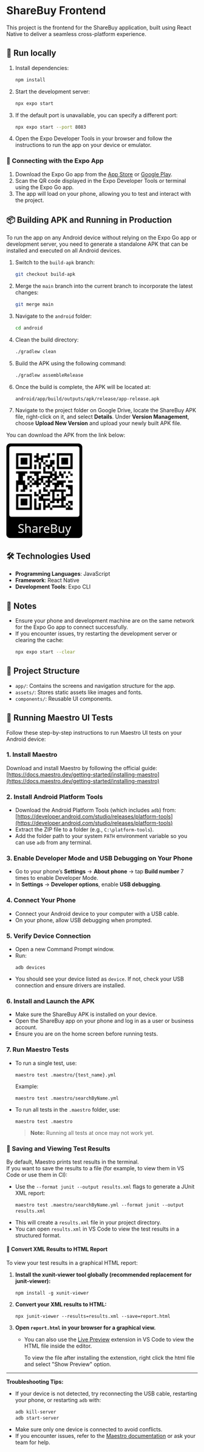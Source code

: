 # ShareBuy Frontend

This project is the frontend for the ShareBuy application, built using React Native to deliver a seamless cross-platform experience.

## 🚀 Run locally

1. Install dependencies:

   ```sh
   npm install
   ```

2. Start the development server:

   ```sh
   npx expo start
   ```

3. If the default port is unavailable, you can specify a different port:

   ```sh
   npx expo start --port 8083
   ```

4. Open the Expo Developer Tools in your browser and follow the instructions to run the app on your device or emulator.

### 📱 Connecting with the Expo App

1. Download the Expo Go app from the [App Store](https://apps.apple.com/) or [Google Play](https://play.google.com/).
2. Scan the QR code displayed in the Expo Developer Tools or terminal using the Expo Go app.
3. The app will load on your phone, allowing you to test and interact with the project.

## 📦 Building APK and Running in Production

To run the app on any Android device without relying on the Expo Go app or development server, you need to generate a standalone APK that can be installed and executed on all Android devices.

1. Switch to the `build-apk` branch:
   ```sh
   git checkout build-apk
   ```
2. Merge the `main` branch into the current branch to incorporate the latest changes:
   ```sh
   git merge main
   ```
3. Navigate to the `android` folder:

   ```sh
   cd android
   ```

4. Clean the build directory:

   ```sh
   ./gradlew clean
   ```

5. Build the APK using the following command:

   ```sh
   ./gradlew assembleRelease
   ```

6. Once the build is complete, the APK will be located at:
   ```
   android/app/build/outputs/apk/release/app-release.apk
   ```
7. Navigate to the project folder on Google Drive, locate the ShareBuy APK file, right-click on it, and select **Details**. Under **Version Management**, choose **Upload New Version** and upload your newly built APK file.

You can download the APK from the link below:

   <img src="assets/images/APK_QR.png" alt="Download APK" width="200" />

## 🛠️ Technologies Used

- **Programming Languages**: JavaScript
- **Framework**: React Native
- **Development Tools**: Expo CLI

## 📝 Notes

- Ensure your phone and development machine are on the same network for the Expo Go app to connect successfully.
- If you encounter issues, try restarting the development server or clearing the cache:
  ```sh
  npx expo start --clear
  ```

## 📂 Project Structure

- `app/`: Contains the screens and navigation structure for the app.
- `assets/`: Stores static assets like images and fonts.
- `components/`: Reusable UI components.

## 🧪 Running Maestro UI Tests

Follow these step-by-step instructions to run Maestro UI tests on your Android device:

### 1. Install Maestro

Download and install Maestro by following the official guide:  
[https://docs.maestro.dev/getting-started/installing-maestro](https://docs.maestro.dev/getting-started/installing-maestro)

### 2. Install Android Platform Tools

- Download the Android Platform Tools (which includes `adb`) from:  
  [https://developer.android.com/studio/releases/platform-tools](https://developer.android.com/studio/releases/platform-tools)
- Extract the ZIP file to a folder (e.g., `C:\platform-tools`).
- Add the folder path to your system `PATH` environment variable so you can use `adb` from any terminal.

### 3. Enable Developer Mode and USB Debugging on Your Phone

- Go to your phone’s **Settings** → **About phone** → tap **Build number** 7 times to enable Developer Mode.
- In **Settings** → **Developer options**, enable **USB debugging**.

### 4. Connect Your Phone

- Connect your Android device to your computer with a USB cable.
- On your phone, allow USB debugging when prompted.

### 5. Verify Device Connection

- Open a new Command Prompt window.
- Run:
  ```
  adb devices
  ```
- You should see your device listed as `device`. If not, check your USB connection and ensure drivers are installed.

### 6. Install and Launch the APK

- Make sure the ShareBuy APK is installed on your device.
- Open the ShareBuy app on your phone and log in as a user or business account.
- Ensure you are on the home screen before running tests.

### 7. Run Maestro Tests

- To run a single test, use:

  ```
  maestro test .maestro/{test_name}.yml
  ```

  Example:

  ```
  maestro test .maestro/searchByName.yml
  ```

- To run all tests in the `.maestro` folder, use:
  ```
  maestro test .maestro
  ```
  > **Note:** Running all tests at once may not work yet.

### 📄 Saving and Viewing Test Results

By default, Maestro prints test results in the terminal.  
If you want to save the results to a file (for example, to view them in VS Code or use them in CI):

- Use the `--format junit --output results.xml` flags to generate a JUnit XML report:
  ```
  maestro test .maestro/searchByName.yml --format junit --output results.xml
  ```
- This will create a `results.xml` file in your project directory.
- You can open `results.xml` in VS Code to view the test results in a structured format.

#### 🔄 Convert XML Results to HTML Report

To view your test results in a graphical HTML report:

1. **Install the xunit-viewer tool globally (recommended replacement for junit-viewer):**
   ```
   npm install -g xunit-viewer
   ```
2. **Convert your XML results to HTML:**
   ```
   npx junit-viewer --results=results.xml --save=report.html
   ```
3. **Open `report.html` in your browser for a graphical view.**

   - You can also use the [Live Preview](https://marketplace.visualstudio.com/items?itemName=ms-vscode.live-server) extension in VS Code to view the HTML file inside the editor.

     To view the file after installing the extenstion, right click the html file and select "Show Preview" option.

---

**Troubleshooting Tips:**

- If your device is not detected, try reconnecting the USB cable, restarting your phone, or restarting `adb` with:
  ```
  adb kill-server
  adb start-server
  ```
- Make sure only one device is connected to avoid conflicts.
- If you encounter issues, refer to the [Maestro documentation](https://docs.maestro.dev/) or ask your team for help.
